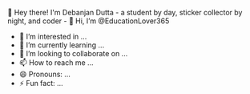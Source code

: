 👋 Hey there! I'm Debanjan Dutta - a student by day, sticker collector by night, and coder - 👋 Hi, I’m @EducationLover365
- 👀 I’m interested in ...
- 🌱 I’m currently learning ...
- 💞️ I’m looking to collaborate on ...
- 📫 How to reach me ...
- 😄 Pronouns: ...
- ⚡ Fun fact: ...

<!---
EducationLover365/EducationLover365 is a ✨ special ✨ repository because its `README.md` (this file) appears on your GitHub profile.
You can click the Preview link to take a look at your changes.
--->
